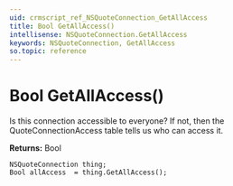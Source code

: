 ```yaml
---
uid: crmscript_ref_NSQuoteConnection_GetAllAccess
title: Bool GetAllAccess()
intellisense: NSQuoteConnection.GetAllAccess
keywords: NSQuoteConnection, GetAllAccess
so.topic: reference
---
```


# Bool GetAllAccess()

Is this connection accessible to everyone?  If not, then the QuoteConnectionAccess table tells us who can access it.

**Returns:** Bool

```crmscript
NSQuoteConnection thing;
Bool allAccess  = thing.GetAllAccess();
```

